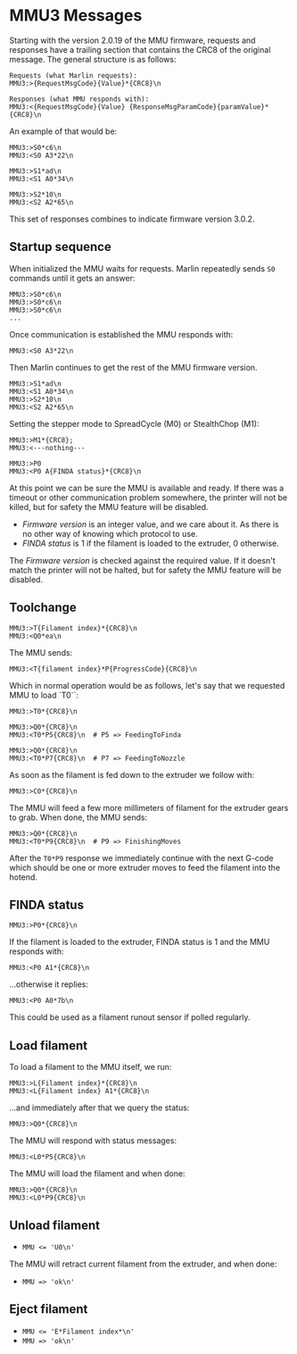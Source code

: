 # MMU3 Messages

Starting with the version 2.0.19 of the MMU firmware, requests and responses have a trailing section that contains the CRC8 of the original message. The general structure is as follows:

```
Requests (what Marlin requests):
MMU3:>{RequestMsgCode}{Value}*{CRC8}\n

Responses (what MMU responds with):
MMU3:<{RequestMsgCode}{Value} {ResponseMsgParamCode}{paramValue}*{CRC8}\n
```

An example of that would be:

```
MMU3:>S0*c6\n
MMU3:<S0 A3*22\n

MMU3:>S1*ad\n
MMU3:<S1 A0*34\n

MMU3:>S2*10\n
MMU3:<S2 A2*65\n
```

This set of responses combines to indicate firmware version 3.0.2.

## Startup sequence

When initialized the MMU waits for requests. Marlin repeatedly sends `S0` commands until it gets an answer:

```
MMU3:>S0*c6\n
MMU3:>S0*c6\n
MMU3:>S0*c6\n
...
```

Once communication is established the MMU responds with:

```
MMU3:<S0 A3*22\n
```

Then Marlin continues to get the rest of the MMU firmware version.

```
MMU3:>S1*ad\n
MMU3:<S1 A0*34\n
MMU3:>S2*10\n
MMU3:<S2 A2*65\n
```

Setting the stepper mode to SpreadCycle (M0) or StealthChop (M1):

```
MMU3:>M1*{CRC8};
MMU3:<---nothing---
```

```
MMU3:>P0
MMU3:<P0 A{FINDA status}*{CRC8}\n
```

At this point we can be sure the MMU is available and ready. If there was a timeout or other communication problem somewhere, the printer will not be killed, but for safety the MMU feature will be disabled.

- _Firmware version_ is an integer value, and we care about it. As there is no other way of knowing which protocol to use.
- _FINDA status_ is 1 if the filament is loaded to the extruder, 0 otherwise.

The _Firmware version_ is checked against the required value. If it doesn't match the printer will not be halted, but for safety the MMU feature will be disabled.

## Toolchange

```
MMU3:>T{Filament index}*{CRC8}\n
MMU3:<Q0*ea\n
```

The MMU sends:

```
MMU3:<T{filament index}*P{ProgressCode}{CRC8}\n
```

Which in normal operation would be as follows, let's say that we requested MMU to load `T0``:

```
MMU3:>T0*{CRC8}\n

MMU3:>Q0*{CRC8}\n
MMU3:<T0*P5{CRC8}\n  # P5 => FeedingToFinda

MMU3:>Q0*{CRC8}\n
MMU3:<T0*P7{CRC8}\n  # P7 => FeedingToNozzle
```

As soon as the filament is fed down to the extruder we follow with:

```
MMU3:>C0*{CRC8}\n
```

The MMU will feed a few more millimeters of filament for the extruder gears to grab. When done, the MMU sends:

```
MMU3:>Q0*{CRC8}\n
MMU3:<T0*P9{CRC8}\n  # P9 => FinishingMoves
```

After the `T0*P9` response we immediately continue with the next G-code which should be one or more extruder moves to feed the filament into the hotend.

## FINDA status

```
MMU3:>P0*{CRC8}\n
```

If the filament is loaded to the extruder, FINDA status is 1 and the MMU responds with:

```
MMU3:<P0 A1*{CRC8}\n
```

…otherwise it replies:

```
MMU3:<P0 A0*7b\n
```

This could be used as a filament runout sensor if polled regularly.

## Load filament

To load a filament to the MMU itself, we run:

```
MMU3:>L{Filament index}*{CRC8}\n
MMU3:<L{Filament index} A1*{CRC8}\n
```

…and immediately after that we query the status:

```
MMU3:>Q0*{CRC8}\n
```

The MMU will respond with status messages:

```
MMU3:<L0*P5{CRC8}\n
```

The MMU will load the filament and when done:

```
MMU3:>Q0*{CRC8}\n
MMU3:<L0*P9{CRC8}\n
```

## Unload filament

- `MMU <= 'U0\n'`

The MMU will retract current filament from the extruder, and when done:

- `MMU => 'ok\n'`

## Eject filament

- `MMU <= 'E*Filament index*\n'`
- `MMU => 'ok\n'`
